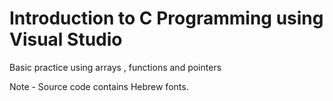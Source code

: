 # Introduction to C Programming using Visual Studio
Basic practice using arrays , functions and pointers

Note - Source code contains Hebrew fonts.
